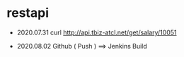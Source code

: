 # restapi

- 2020.07.31
curl http://api.tbiz-atcl.net/get/salary/10051

- 2020.08.02
Github ( Push ) ==> Jenkins Build  